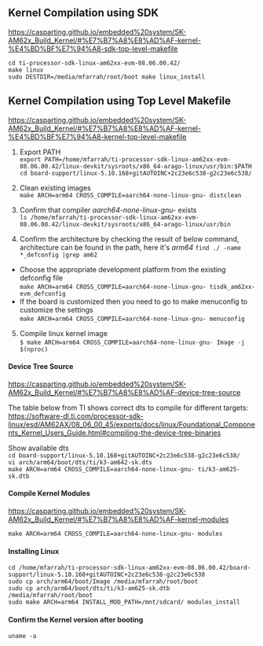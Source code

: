## Kernel Compilation using SDK
https://casparting.github.io/embedded%20system/SK-AM62x_Build_Kernel/#%E7%B7%A8%E8%AD%AF-kernel-%E4%BD%BF%E7%94%A8-sdk-top-level-makefile

`cd ti-processor-sdk-linux-am62xx-evm-08.06.00.42/`\
`make linux`\
`sudo DESTDIR=/media/mfarrah/root/boot make linux_install`

## Kernel Compilation using Top Level Makefile
https://casparting.github.io/embedded%20system/SK-AM62x_Build_Kernel/#%E7%B7%A8%E8%AD%AF-kernel-%E4%BD%BF%E7%94%A8-kernel-top-level-makefile
1. Export PATH\
`export PATH=/home/mfarrah/ti-processor-sdk-linux-am62xx-evm-08.06.00.42/linux-devkit/sysroots/x86_64-arago-linux/usr/bin:$PATH`\
`cd board-support/linux-5.10.168+gitAUTOINC+2c23e6c538-g2c23e6c538/`

2. Clean existing images\
`make ARCH=arm64 CROSS_COMPILE=aarch64-none-linux-gnu- distclean`

3. Confirm that compiler _aarch64-none-linux-gnu-_ exists\
`ls /home/mfarrah/ti-processor-sdk-linux-am62xx-evm-08.06.00.42/linux-devkit/sysroots/x86_64-arago-linux/usr/bin`

4. Confirm the architecture by checking the result of below command, architecture can be found in the path, here it's _arm64_ `find ./ -name *_defconfig |grep am62`
* Choose the appropriate development platform from the existing defconfig file\
`make ARCH=arm64 CROSS_COMPILE=aarch64-none-linux-gnu- tisdk_am62xx-evm_defconfig`
* If the board is customized then you need to go to make menuconfig to customize the settings\
`make ARCH=arm64 CROSS_COMPILE=aarch64-none-linux-gnu- menuconfig`

5. Compile linux kernel image\
`$ make ARCH=arm64 CROSS_COMPILE=aarch64-none-linux-gnu- Image -j $(nproc)`

#### Device Tree Source
https://casparting.github.io/embedded%20system/SK-AM62x_Build_Kernel/#%E7%B7%A8%E8%AD%AF-device-tree-source

The table below from TI shows correct dts to compile for different targets:
https://software-dl.ti.com/processor-sdk-linux/esd/AM62AX/08_06_00_45/exports/docs/linux/Foundational_Components_Kernel_Users_Guide.html#compiling-the-device-tree-binaries

Show available dts\
`cd board-support/linux-5.10.168+gitAUTOINC+2c23e6c538-g2c23e6c538/`\
`vi arch/arm64/boot/dts/ti/k3-am642-sk.dts`\
`make ARCH=arm64 CROSS_COMPILE=aarch64-none-linux-gnu- ti/k3-am625-sk.dtb`

#### Compile Kernel Modules
https://casparting.github.io/embedded%20system/SK-AM62x_Build_Kernel/#%E7%B7%A8%E8%AD%AF-kernel-modules

`make ARCH=arm64 CROSS_COMPILE=aarch64-none-linux-gnu- modules`

#### Installing Linux
`cd /home/mfarrah/ti-processor-sdk-linux-am62xx-evm-08.06.00.42/board-support/linux-5.10.168+gitAUTOINC+2c23e6c538-g2c23e6c538`\
`sudo cp arch/arm64/boot/Image /media/mfarrah/root/boot`\
`sudo cp arch/arm64/boot/dts/ti/k3-am625-sk.dtb /media/mfarrah/root/boot`\
`sudo make ARCH=arm64 INSTALL_MOD_PATH=/mnt/sdcard/ modules_install`

#### Confirm the Kernel version after booting
`uname -a`